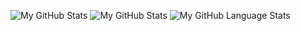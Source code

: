![My GitHub Stats](https://github-readme-stats.vercel.app/api/?username=yisak-67)
![My GitHub Stats](https://github-readme-stats.vercel.app/api/?username=yisak-67&count_private=true&theme=tokyonight&showicons=true)
![My GitHub Language Stats](https://github-readme-stats.vercel.app/api/top-langs/?username=yisak-67&langs_count=5&theme=tokyonight)

